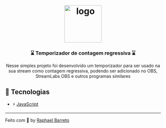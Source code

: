 <h1 align="center">
  <img alt="logo" src="https://i.imgur.com/iwXc02b.png" width="120px" />
</h1>

<h3 align="center">
⌛ Temporizador de contagem regressiva ⌛
</h3>

<p align="center">Nesse simples projeto foi desenvolvido um temporizador para ser usado na sua stream como contagem regressiva, podendo ser adicionado no OBS, StreamLabs OBS e outros programas similares</p>

## 🚀 Tecnologias

- ⚡ [JavaScript](https://developer.mozilla.org/pt-BR/docs/Aprender/JavaScript)

<!-- ## 🔥 Instalação e execução

1. Faça um clone desse repositório;
2. Entre na pasta `cd gamezone`;
3. Rode `npm install -g expo-cli` para instalar o [Expo](https://expo.io/);
4. Rode `npm install` para instalar as dependências;
5. Execute `expo start` no seu terminal para inicializar o projeto; -->

---

Feito com 💖 by [Raphael Barreto](https://raphabarreto.com.br/)
